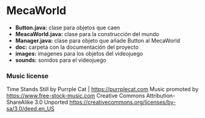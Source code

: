 # MecaWorld
+ **Button.java:** clase para objetos que caen
+ **MeacaWorld.java:** clase para la construcción del mundo
+ **Manager.java:** clase para objeto que añade Button al MecaWorld
+ **doc:** carpeta con la documentación del proyecto
+ **images:** imagenes para los objetos del videojuego
+ **sounds:** sonidos para el videojuego


### Music license
Time Stands Still by Purrple Cat | https://purrplecat.com
Music promoted by https://www.free-stock-music.com
Creative Commons Attribution-ShareAlike 3.0 Unported
https://creativecommons.org/licenses/by-sa/3.0/deed.en_US
